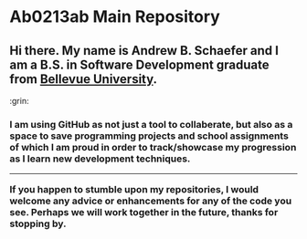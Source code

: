 <h1>Ab0213ab Main Repository</h1>
<h2>Hi there. My name is Andrew B. Schaefer and I am a B.S. in Software Development graduate from <a href="https://www.bellevue.edu/?ab=b" target="_blank">Bellevue University</a>.</h2> :grin:

<h3>I am using GitHub as not just a tool to collaberate, but also as a space to save programming projects and school assignments of which I am proud in order to track/showcase my progression as I learn new development techniques. 
  
 <hr>

If you happen to stumble upon my repositories, I would welcome any advice or enhancements for any of the code you see. Perhaps we will work together in the future, thanks for stopping by.</h3>
